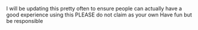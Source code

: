 I will be updating this pretty often to ensure people can actually have a good experience using this
PLEASE do not claim as your own
Have fun but be responsible
